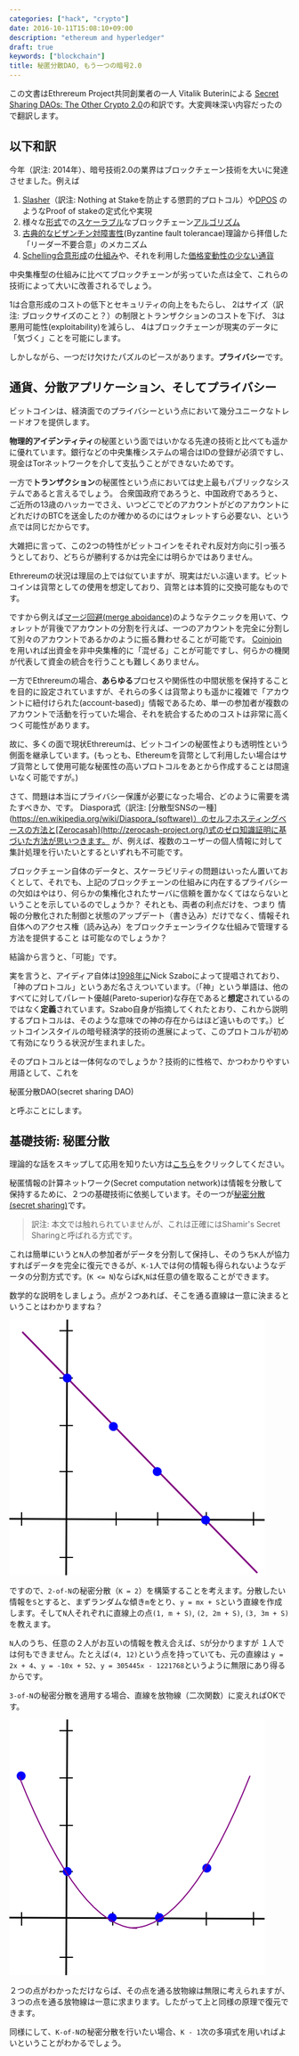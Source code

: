 ```yaml
---
categories: ["hack", "crypto"]
date: 2016-10-11T15:08:10+09:00
description: "ethereum and hyperledger"
draft: true
keywords: ["blockchain"]
title: 秘匿分散DAO, もう一つの暗号2.0
---
```


この文書はEthrereum Project共同創業者の一人 Vitalik Buterinによる [Secret Sharing DAOs: The Other Crypto 2.0](https://blog.ethereum.org/2014/12/26/secret-sharing-daos-crypto-2-0/)の和訳です。大変興味深い内容だったので翻訳します。

以下和訳
-------

今年（訳注: 2014年）、暗号技術2.0の業界はブロックチェーン技術を大いに発達させました。例えば

1. [Slasher](https://blog.ethereum.org/2014/01/15/slasher-a-punitive-proof-of-stake-algorithm/)（訳注: Nothing at Stakeを防止する懲罰的プロトコル）や[DPOS](http://wiki.bitshares.org/index.php/DPOS_or_Delegated_Proof_of_Stake) のようなProof of stakeの定式化や実現
2. 様々な[形式](http://www.reddit.com/r/ethereum/comments/2jvv5d/ethereum_blog_scalability_part_2_hypercubes/)での[スケーラブル](https://github.com/petertodd/tree-chains-paper/blob/master/tree-chains.tex)なブロックチェーン[アルゴリズム](https://blog.ethereum.org/2014/11/13/scalability-part-3-metacoin-history-multichain/)
3. [古典的なビザンチン対障害性](http://pebble.io/docs/)(Byzantine fault tolerancae)理論から拝借した「リーダー不要合意」のメカニズム
4. [Schelling合意形成](https://blog.ethereum.org/2014/03/28/schellingcoin-a-minimal-trust-universal-data-feed/)の[仕組み](https://blog.ethereum.org/2014/03/28/schellingcoin-a-minimal-trust-universal-data-feed/)や、それを利用した[価格変動性の少ない通貨](https://blog.ethereum.org/2014/11/11/search-stable-cryptocurrency/)

中央集権型の仕組みに比べてブロックチェーンが劣っていた点は全て、これらの技術によって大いに改善されるでしょう。

1は合意形成のコストの低下とセキュリティの向上をもたらし、
2はサイズ（訳注: ブロックサイズのこと？）の制限とトランザクションのコストを下げ、
3は悪用可能性(exploitability)を減らし、
4はブロックチェーンが現実のデータに「気づく」ことを可能にします。

しかしながら、一つだけ欠けたパズルのピースがあります。**プライバシー**です。

## 通貨、分散アプリケーション、そしてプライバシー

ビットコインは、経済面でのプライバシーという点において幾分ユニークなトレードオフを提供します。

**物理的アイデンティティ**の秘匿という面ではいかなる先達の技術と比べても遥かに優れています。銀行などの中央集権システムの場合はIDの登録が必須ですし、現金はTorネットワークを介して支払うことができないためです。

一方で**トランザクション**の秘匿性という点においては史上最もパブリックなシステムであると言えるでしょう。
合衆国政府であろうと、中国政府であろうと、ご近所の13歳のハッカーでさえ、いつどこでどのアカウントがどのアカウントにどれだけのBTCを送金したのか確かめるのにはウォレットすら必要ない、という点では同じだからです。

大雑把に言って、この2つの特性がビットコインをそれぞれ反対方向に引っ張ろうとしており、どちらが勝利するかは完全には明らかではありません。

Ethrereumの状況は理屈の上では似ていますが、現実はだいぶ違います。ビットコインは貨幣としての使用を想定しており、貨幣とは本質的に交換可能なものです。

ですから例えば[マージ回避(merge aboidance)](https://medium.com/@octskyward/merge-avoidance-7f95a386692f)のようなテクニックを用いて、ウォレットが背後でアカウントの分割を行えば、一つのアカウントを完全に分割して別々のアカウントであるかのように振る舞わせることが可能です。
[Coinjoin](https://bitcointalk.org/index.php?topic=279249.0)を用いれば出資金を非中央集権的に「混ぜる」ことが可能ですし、何らかの機関が代表して資金の統合を行うことも難しくありません。

一方でEthrereumの場合、**あらゆる**プロセスや関係性の中間状態を保持することを目的に設定されていますが、それらの多くは貨幣よりも遥かに複雑で「アカウントに紐付けられた(account-based)」情報であるため、単一の参加者が複数のアカウントで活動を行っていた場合、それを統合するためのコストは非常に高くつく可能性があります。

故に、多くの面で現状Ethrereumは、ビットコインの秘匿性よりも透明性という側面を継承しています。(もっとも、Ethereumを貨幣として利用したい場合はサブ貨幣として使用可能な秘匿性の高いプロトコルをあとから作成することは間違いなく可能ですが。)

さて、問題は本当にプライバシー保護が必要になった場合、どのように需要を満たすべきか、です。
Diaspora式（訳注: [分散型SNSの一種](https://en.wikipedia.org/wiki/Diaspora_(software)）のセルフホスティングベースの方法と[Zerocasah](http://zerocash-project.org/)式のゼロ知識証明に基づいた方法が思いつきます。
が、例えば、複数のユーザーの個人情報に対して集計処理を行いたいとするといずれも不可能です。

ブロックチェーン自体のデータと、スケーラビリティの問題はいったん置いておくとして、それでも、上記のブロックチェーンの仕組みに内在するプライバシーの欠如はやはり、何らかの集権化されたサーバに信頼を置かなくてはならないということを示しているのでしょうか？
それとも、両者の利点だけを、つまり
情報の分散化された制御と状態のアップデート（書き込み）だけでなく、情報それ自体へのアクセス権（読み込み）をブロックチェーンライクな仕組みで管理する方法を提供すること
は可能なのでしょうか？

結論から言うと、「可能」です。

実を言うと、アイディア自体は[1998年に](http://godcoin.org/)Nick Szaboによって提唱されており、「神のプロトコル」というあだ名さえついています。（「神」という単語は、他のすべてに対してパレート優越(Pareto-superior)な存在であると**想定**されているのではなく**定義**されています。Szabo自身が指摘してくれたとおり、これから説明するプロトコルは、そのような意味での神の存在からはほど遠いものです。）ビットコインスタイルの暗号経済学的技術の進展によって、このプロトコルが初めて有効になりうる状況が生まれました。

そのプロトコルとは一体何なのでしょうか？技術的に性格で、かつわかりやすい用語として、これを

秘匿分散DAO(secret sharing DAO)

と呼ぶことにします。

## 基礎技術: 秘匿分散

理論的な話をスキップして応用を知りたい方は[こちら](https://blog.ethereum.org/2014/12/26/secret-sharing-daos-crypto-2-0/#applications)をクリックしてください。

秘匿情報の計算ネットワーク(Secret computation network)は情報を分散して保持するために、２つの基礎技術に依拠しています。その一つが[秘密分散(secret sharing)](https://en.wikipedia.org/wiki/Secret_sharing)です。

> 訳注: 本文では触れられていませんが、これは正確にはShamir's Secret Sharingと呼ばれる方式です。

これは簡単にいうと`N`人の参加者がデータを分割して保持し、そのうち`K`人が協力すればデータを完全に復元できるが、`K-1`人では何の情報も得られないようなデータの分割方式です。(`K <= N`)ならば`K`,`N`は任意の値を取ることができます。

数学的な説明をしましょう。点が２つあれば、そこを通る直線は一意に決まるということはわかりますね？

<img src="/static/images/SecretSharingDAOs/twopoints.png">

ですので、`2-of-N`の秘密分散（`K = 2`）を構築することを考えます。分散したい情報を`S`とすると、まずランダムな傾き`m`をとり、`y = mx + S`という直線を作成します。そして`N`人それぞれに直線上の点`(1, m + S)`, `(2, 2m + S)`, `(3, 3m + S)`を教えます。

`N`人のうち、任意の２人がお互いの情報を教え合えば、`S`が分かりますが
１人では何もできません。たとえば`(4, 12)`という点を持っていても、元の直線は
`y = 2x + 4`、`y = -10x + 52`、`y = 305445x - 1221768`というように無限にあり得るからです。

`3-of-N`の秘密分散を適用する場合、直線を放物線（二次関数）に変えればOKです。

<img src="/static/images/SecretSharingDAOs/threepoints.png">

２つの点がわかっただけならば、その点を通る放物線は無限に考えられますが、３つの点を通る放物線は一意に求まります。したがって上と同様の原理で復元できます。

同様にして、`K-of-N`の秘密分散を行いたい場合、`K - 1`次の多項式を用いればよいということがわかるでしょう。
